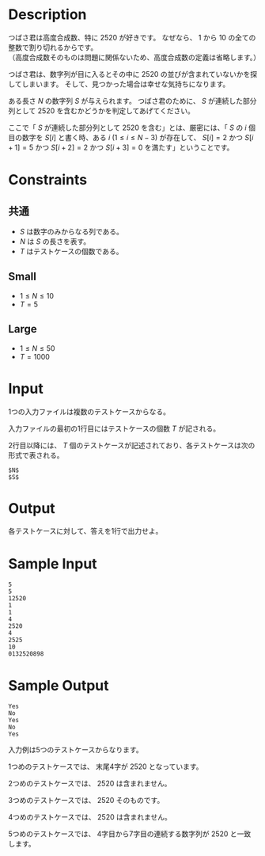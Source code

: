 # Description

つばさ君は高度合成数、特に $2520$ が好きです。
なぜなら、 $1$ から $10$ の全ての整数で割り切れるからです。  
（高度合成数そのものは問題に関係ないため、高度合成数の定義は省略します。）

つばさ君は、数字列が目に入るとその中に $2520$ の並びが含まれていないかを探してしまいます。
そして、見つかった場合は幸せな気持ちになります。

ある長さ $N$ の数字列 $S$ が与えられます。
つばさ君のために、 $S$ が連続した部分列として $2520$ を含むかどうかを判定してあげてください。

ここで「 $S$ が連続した部分列として $2520$ を含む」とは、厳密には、「 $S$ の $i$ 個目の数字を $S[i]$ と書く時、ある $i$ $(1 \leq i \leq N-3)$ が存在して、 $S[i] = 2$ かつ $S[i+1] = 5$ かつ $S[i+2] = 2$ かつ $S[i+3] = 0$ を満たす」ということです。

# Constraints

## 共通

* $S$ は数字のみからなる列である。
* $N$ は $S$ の長さを表す。
* $T$ はテストケースの個数である。

## Small

* $1 \leq N \leq 10$
* $T = 5$
 
## Large

* $1 \leq N \leq 50$
* $T = 1000$

# Input
1つの入力ファイルは複数のテストケースからなる。

入力ファイルの最初の1行目にはテストケースの個数 $T$ が記される。

2行目以降には、 $T$ 個のテストケースが記述されており、各テストケースは次の形式で表される。

```
$N$
$S$
```

# Output
各テストケースに対して、答えを1行で出力せよ。

# Sample Input
```
5
5
12520
1
1
4
2520
4
2525
10
0132520898
```

# Sample Output
```
Yes
No
Yes
No
Yes
```
入力例は5つのテストケースからなります。

1つめのテストケースでは、 末尾4字が $2520$ となっています。

2つめのテストケースでは、 $2520$ は含まれません。

3つめのテストケースでは、 $2520$ そのものです。

4つめのテストケースでは、 $2520$ は含まれません。

5つめのテストケースでは、 4字目から7字目の連続する数字列が $2520$ と一致します。

